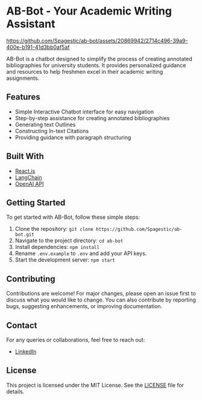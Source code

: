 # AB-Bot - Your Academic Writing Assistant

https://github.com/Spagestic/ab-bot/assets/20869942/2714c496-39a9-400e-b191-41d3bb0af5af

AB-Bot is a chatbot designed to simplify the process of creating annotated bibliographies for university students. It provides personalized guidance and resources to help freshmen excel in their academic writing assignments.


## Features

- Simple Interactive Chatbot interface for easy navigation
- Step-by-step assistance for creating annotated bibliographies
- Generating text Outlines
- Constructing In-text Citations
- Providing guidance with paragraph structuring

## Built With

- [React.js](https://reactjs.org/)
- [LangChain](https://langchain.ai/)
- [OpenAI API](https://openai.com/api/)

## Getting Started

To get started with AB-Bot, follow these simple steps:

1. Clone the repository: `git clone https://github.com/Spagestic/ab-bot.git`
2. Navigate to the project directory: `cd ab-bot`
3. Install dependencies: `npm install`
4. Rename `.env.example` to `.env` and add your API keys.
5. Start the development server: `npm start`

## Contributing

Contributions are welcome! For major changes, please open an issue first to discuss what you would like to change. You can also contribute by reporting bugs, suggesting enhancements, or improving documentation.

## Contact

For any queries or collaborations, feel free to reach out:

- [LinkedIn](https://www.linkedin.com/in/vishalginni/)

## License

This project is licensed under the MIT License. See the [LICENSE](LICENSE) file for details.

